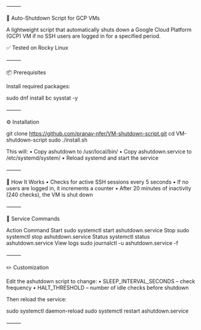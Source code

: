 ⸻

🛑 Auto-Shutdown Script for GCP VMs

A lightweight script that automatically shuts down a Google Cloud Platform (GCP) VM if no SSH users are logged in for a specified period.

✅ Tested on Rocky Linux

⸻

📦 Prerequisites

Install required packages:

sudo dnf install bc sysstat -y


⸻

⚙️ Installation

git clone https://github.com/pranav-nfer/VM-shutdown-script.git
cd VM-shutdown-script
sudo ./install.sh

This will:
	•	Copy ashutdown to /usr/local/bin/
	•	Copy ashutdown.service to /etc/systemd/system/
	•	Reload systemd and start the service

⸻

🔄 How It Works
	•	Checks for active SSH sessions every 5 seconds
	•	If no users are logged in, it increments a counter
	•	After 20 minutes of inactivity (240 checks), the VM is shut down

⸻

🧰 Service Commands

Action	Command
Start	sudo systemctl start ashutdown.service
Stop	sudo systemctl stop ashutdown.service
Status	systemctl status ashutdown.service
View logs	sudo journalctl -u ashutdown.service -f


⸻

✏️ Customization

Edit the ashutdown script to change:
	•	SLEEP_INTERVAL_SECONDS – check frequency
	•	HALT_THRESHOLD – number of idle checks before shutdown

Then reload the service:

sudo systemctl daemon-reload
sudo systemctl restart ashutdown.service


⸻
